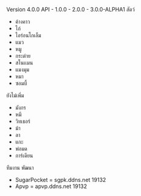 Version 4.0.0
API - 1.0.0
    - 2.0.0
    - 3.0.0-ALPHA1
สัตว์
- ค้างคาว
- ไก่
- ไอร่อนโกเล็ม
- แมว
- หมู
- กระต่าย
- สโนเเมน
- แมงมุม
- หมา
- ซอมบี้

ยังไม่เพิ่ม
- มังกร
- หมี
- วิทเธอร์
- ม้า
- ลา
- แกะ
- พ่อมด
- การ์เดียน

ทีมงาน พัฒนา
- SugarPocket  = sgpk.ddns.net 19132
- Apvp = apvp.ddns.net 19132
